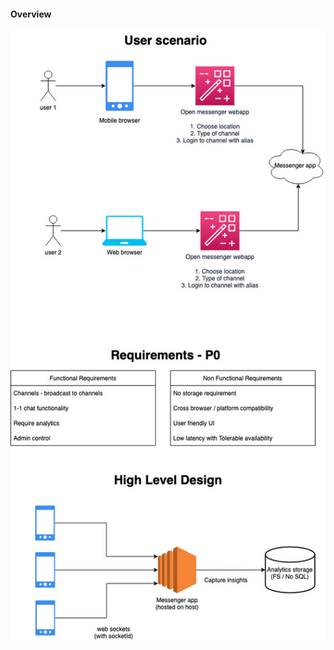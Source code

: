 #### Overview
![Overview](https://raw.githubusercontent.com/akhil-code/messenger/master/docs/Messenger.jpg?token=GHSAT0AAAAAABQL5NJY72JD4ZKQQSXQOXVKYOZWNNA)